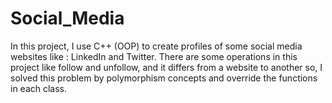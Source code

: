 # Social_Media
In this project, I use C++ (OOP) to create profiles of some social media websites like : LinkedIn and Twitter. There are some operations in this project like follow and unfollow, and it differs from a website to another so, I solved this problem by polymorphism concepts and override the functions in each class.
